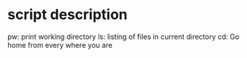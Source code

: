 # script description
pw: print working directory
ls: listing of files in current directory
cd: Go home from every where you are

